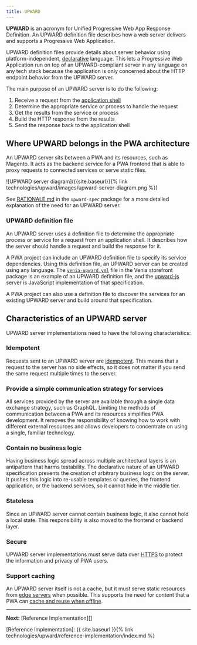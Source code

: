 ```yaml
---
title: UPWARD
---
```


**UPWARD** is an acronym for Unified Progressive Web App Response Definition.
An UPWARD definition file describes how a web server delivers and supports a Progressive Web Application.

UPWARD definition files provide details about server behavior using platform-independent, [declarative][] language.
This lets a Progressive Web Application run on top of an UPWARD-compliant server in any language on any tech stack because the application is only concerned about the HTTP endpoint behavior from the UPWARD server.

The main purpose of an UPWARD server is to do the following:

1. Receive a request from the [application shell][]
1. Determine the appropriate service or process to handle the request
1. Get the results from the service or process
1. Build the HTTP response from the results
1. Send the response back to the application shell

## Where UPWARD belongs in the PWA architecture

An UPWARD server sits between a PWA and its resources, such as Magento.
It acts as the backend service for a PWA frontend that is able to proxy requests to connected services or serve static files.

![UPWARD server diagram]({{site.baseurl}}{% link technologies/upward/images/upward-server-diagram.png %})

See [RATIONALE.md][] in the `upward-spec` package for a more detailed explanation of the need for an UPWARD server. 
### UPWARD definition file

An UPWARD server uses a definition file to determine the appropriate process or service for a request from an application shell.
It describes how the server should handle a request and build the response for it.

A PWA project can include an UPWARD definition file to specify its service dependencies.
Using this definition file, an UPWARD server can be created using any language.
The [`venia-upward.yml`][] file in the Venia storefront package is an example of an UPWARD definition file, and
the [upward-js][] server is JavaScript implementation of that specification.

A PWA project can also use a definition file to discover the services for an existing UPWARD server and build around that specification.

## Characteristics of an UPWARD server

UPWARD server implementations need to have the following characteristics:

### Idempotent

Requests sent to an UPWARD server are [idempotent][].
This means that a request to the server has no side effects, so
it does not matter if you send the same request multiple times to the server.

### Provide a simple communication strategy for services

All services provided by the server are available through a single data exchange strategy, such as GraphQL.
Limiting the methods of communication between a PWA and its resources simplifies PWA development.
It removes the responsibility of knowing how to work with different external resources and
allows developers to concentrate on using a single, familiar technology.

### Contain no business logic

Having business logic spread across multiple architectural layers is an antipattern that harms testability.
The declarative nature of an UPWARD specification prevents the creation of arbitrary business logic on the server.
It pushes this logic into re-usable templates or queries, the frontend application, or the backend services, so it cannot hide in the middle tier.

### Stateless

Since an UPWARD server cannot contain business logic, it also cannot hold a local state.
This responsibility is also moved to the frontend or backend layer.

### Secure

UPWARD server implementations must serve data over [HTTPS][] to protect the information and privacy of PWA users.

### Support caching

An UPWARD server itself is not a cache,
but it must serve static resources from [edge servers][] when possible.
This supports the need for content that a PWA can [cache and reuse when offline][].

---

**Next:** [Reference Implementation][]

[choreograph]: https://en.wikipedia.org/wiki/Service_choreography
[application shell]: https://developers.google.com/web/fundamentals/architecture/app-shell
[declarative]: https://en.wikipedia.org/wiki/Declarative_programming
[gateway]: https://docs.microsoft.com/en-us/azure/architecture/patterns/gateway-aggregation
[HTTPS]: https://developers.google.com/web/fundamentals/security/encrypt-in-transit/why-https
[edge servers]: https://en.wikipedia.org/wiki/Content_delivery_network
[idempotent]: https://developer.mozilla.org/en-US/docs/Glossary/Idempotent
[RATIONALE.md]: https://github.com/magento-research/pwa-studio/blob/master/packages/upward-spec/RATIONALE.md
[`venia-upward.yml`]: https://github.com/magento-research/pwa-studio/blob/master/packages/venia-concept/venia-upward.yml
[upward-js]: https://github.com/magento-research/pwa-studio/tree/master/packages/upward-js
[cache and reuse when offline]: https://developers.google.com/web/fundamentals/instant-and-offline/offline-cookbook/

[Reference Implementation]: {{ site.baseurl }}{% link technologies/upward/reference-implementation/index.md %}
